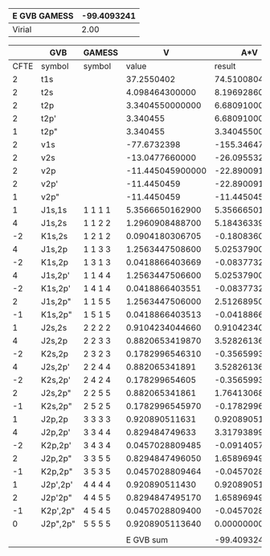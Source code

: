 <div class="grid-wrapper" id="integrals-table-9">

<div id="table1">

| E GVB GAMESS | -99.4093241 |
| ------------ | ----------- |
| Virial       | 2.00        |

</div>

<div id="table2">

|      | GVB      | GAMESS  | V                | A\*V           |
| ---- | -------- | ------- | ---------------- | -------------- |
| CFTE | symbol   | symbol  | value            | result         |
| 2    | t1s      |         | 37.2550402       | 74.510080400   |
| 2    | t2s      |         | 4.098464300000   | 8.196928600    |
| 2    | t2p      |         | 3.3404550000000  | 6.680910000    |
| 2    | t2p'     |         | 3.340455         | 6.680910000    |
| 1    | t2p"     |         | 3.340455         | 3.340455000    |
| 2    | v1s      |         | -77.6732398      | -155.346479600 |
| 2    | v2s      |         | -13.0477660000   | -26.095532000  |
| 2    | v2p      |         | -11.445045900000 | -22.890091800  |
| 2    | v2p'     |         | -11.4450459      | -22.890091800  |
| 1    | v2p"     |         | -11.4450459      | -11.445045900  |
| 1    | J1s,1s   | 1 1 1 1 | 5.3566650162900  | 5.356665016    |
| 4    | J1s,2s   | 1 1 2 2 | 1.2960908488700  | 5.184363395    |
| -2   | K1s,2s   | 1 2 1 2 | 0.0904180306705  | -0.180836061   |
| 4    | J1s,2p   | 1 1 3 3 | 1.2563447508600  | 5.025379003    |
| -2   | K1s,2p   | 1 3 1 3 | 0.0418866403669  | -0.083773281   |
| 4    | J1s,2p'  | 1 1 4 4 | 1.2563447506600  | 5.025379003    |
| -2   | K1s,2p'  | 1 4 1 4 | 0.0418866403551  | -0.083773281   |
| 2    | J1s,2p"  | 1 1 5 5 | 1.2563447506000  | 2.512689501    |
| -1   | K1s,2p"  | 1 5 1 5 | 0.0418866403513  | -0.041886640   |
| 1    | J2s,2s   | 2 2 2 2 | 0.9104234044660  | 0.910423404    |
| 4    | J2s,2p   | 2 2 3 3 | 0.8820653419870  | 3.528261368    |
| -2   | K2s,2p   | 2 3 2 3 | 0.1782996546310  | -0.356599309   |
| 4    | J2s,2p'  | 2 2 4 4 | 0.882065341891   | 3.528261368    |
| -2   | K2s,2p'  | 2 4 2 4 | 0.178299654605   | -0.356599309   |
| 2    | J2s,2p"  | 2 2 5 5 | 0.882065341861   | 1.764130684    |
| -1   | K2s,2p"  | 2 5 2 5 | 0.1782996545970  | -0.178299655   |
| 1    | J2p,2p   | 3 3 3 3 | 0.920890511631   | 0.920890512    |
| 4    | J2p,2p'  | 3 3 4 4 | 0.829484749633   | 3.317938999    |
| -2   | K2p,2p'  | 3 4 3 4 | 0.0457028809485  | -0.091405762   |
| 2    | J2p,2p"  | 3 3 5 5 | 0.8294847496050  | 1.658969499    |
| -1   | K2p,2p"  | 3 5 3 5 | 0.0457028809464  | -0.045702881   |
| 1    | J2p',2p' | 4 4 4 4 | 0.920890511430   | 0.920890511    |
| 2    | J2p'2p"  | 4 4 5 5 | 0.8294847495170  | 1.658969499    |
| -1   | K2p',2p" | 4 5 4 5 | 0.0457028809400  | -0.045702881   |
| 0    | J2p",2p" | 5 5 5 5 | 0.9208905113640  | 0.000000000    |
|      |          |         |                  |                |
|      |          |         | E GVB sum        | -99.4093244    |

</div>

</div>
